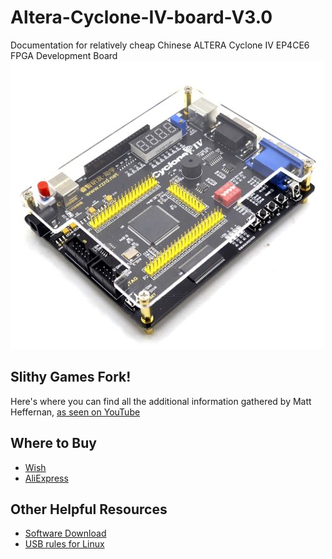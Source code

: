 # Altera-Cyclone-IV-board-V3.0
Documentation for relatively cheap Chinese ALTERA Cyclone IV EP4CE6 FPGA Development Board
![Board image](board.jpg)

## Slithy Games Fork!

Here's where you can find all the additional information gathered by Matt Heffernan,
[as seen on YouTube](https://www.youtube.com/playlist?list=PLPSrOWYluVLJxqlrWqjZWQ1B4bBgrQ42G)

## Where to Buy
* [Wish](https://www.wish.com/product/5e9449ea6dc97982b2160d2c?share=web)
* [AliExpress](https://www.aliexpress.com/item/32868368072.html)

## Other Helpful Resources
* [Software Download](https://www.intel.com/content/www/us/en/collections/products/fpga/software/downloads.html?s=Newest)
* [USB rules for Linux](https://community.intel.com/t5/Intel-Quartus-Prime-Software/Quartus-II-JTAG-Server-Error-Code-89/td-p/162221)
